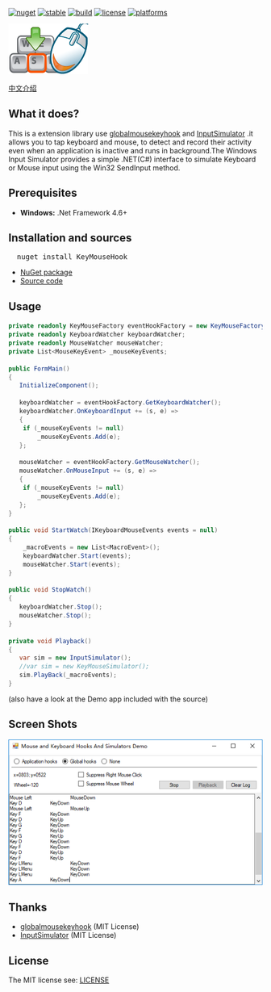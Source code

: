 [![nuget][nuget-badge]][nuget-url]
[![stable](https://img.shields.io/badge/stable-stable-green.svg)](https://github.com/loamen/KeyMouseHook/) 
[![build](https://img.shields.io/shippable/5444c5ecb904a4b21567b0ff.svg)](https://travis-ci.org/loamen/KeyMouseHook)
[![license](https://img.shields.io/badge/license-MIT-red.svg?style=flat)](https://raw.githubusercontent.com/loamen/KeyMouseHook/master/LICENSE)
[![platforms](https://img.shields.io/badge/platform-Windows-yellow.svg?style=flat)]()

[nuget-badge]: https://img.shields.io/badge/nuget-v1.0.0-blue.svg
[nuget-url]: https://www.nuget.org/packages/KeyMouseHook
[source-url]: https://github.com/loamen/KeyMouseHook

![Keyboard and Mouse Hooking and Simulator Library in c#(winform)](documents/images/keyboard-mouse-hook-logo.png)

<a href="README.zh-CN.md" target="_blank">中文介绍</a> <br/>

## What it does?

This is a extension library use [globalmousekeyhook][MouseKeyHook-Url] and [InputSimulator][InputSimulator-Url] .it allows you to tap keyboard and mouse, to detect and record their activity even when an application is inactive and runs in background.The Windows Input Simulator provides a simple .NET(C#) interface to simulate Keyboard or Mouse input using the Win32 SendInput method.

## Prerequisites

* **Windows:** .Net Framework 4.6+

## Installation and sources

<pre>
  nuget install KeyMouseHook
</pre>

* [NuGet package][nuget-url]
* [Source code][source-url]

## Usage

```csharp
private readonly KeyMouseFactory eventHookFactory = new KeyMouseFactory(HookType.GlobalEvents);
private readonly KeyboardWatcher keyboardWatcher;
private readonly MouseWatcher mouseWatcher;
private List<MouseKeyEvent> _mouseKeyEvents;

public FormMain()
{
   InitializeComponent();

   keyboardWatcher = eventHookFactory.GetKeyboardWatcher();
   keyboardWatcher.OnKeyboardInput += (s, e) =>
   {
	if (_mouseKeyEvents != null)
	    _mouseKeyEvents.Add(e);
   };

   mouseWatcher = eventHookFactory.GetMouseWatcher();
   mouseWatcher.OnMouseInput += (s, e) =>
   {
	if (_mouseKeyEvents != null)
	    _mouseKeyEvents.Add(e);
   };
}

public void StartWatch(IKeyboardMouseEvents events = null)
{
    _macroEvents = new List<MacroEvent>();
    keyboardWatcher.Start(events);
    mouseWatcher.Start(events);
}

public void StopWatch()
{
   keyboardWatcher.Stop();
   mouseWatcher.Stop();
}

private void Playback()
{
   var sim = new InputSimulator();
   //var sim = new KeyMouseSimulator();
   sim.PlayBack(_macroEvents);
}
```

(also have a look at the Demo app included with the source)

## Screen Shots

![Keyboard and Mouse Hooking and Simulator Library in c#(winform)](documents/images/screen-shots.png)

## Thanks

* [globalmousekeyhook][MouseKeyHook-Url] (MIT License)
* [InputSimulator][InputSimulator-Url] (MIT License)

[MouseKeyHook-Url]: https://github.com/gmamaladze/globalmousekeyhook "MouseKeyHook"
[InputSimulator-Url]: https://github.com/michaelnoonan/inputsimulator "InputSimulator"

## License

The MIT license see: [LICENSE](LICENSE)
